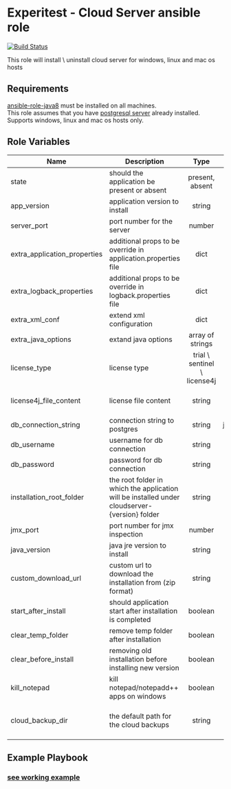 Experitest - Cloud Server ansible role
=========

[![Build Status](https://travis-ci.org/ExperitestOfficial/ansible-role-cloud-server.svg)](https://travis-ci.org/ExperitestOfficial/ansible-role-cloud-server)

This role will install \ uninstall cloud server for windows, linux and mac os hosts

Requirements
------------

[ansible-role-java8](https://github.com/ExperitestOfficial/ansible-role-java8) must be installed on all machines. <br>
This role assumes that you have [postgresql server](https://github.com/ExperitestOfficial/ansible-role-postgresql-server) already installed. <br>
Supports windows, linux and mac os hosts only.

Role Variables
--------------

| Name | Description | Type | Default | Required |
|------|-------------|:----:|:-----:|:-----:|
| state | should the application be present or absent | present, absent | present | no |
| app_version | application version to install | string | 12.8.7025 | no |
| server_port | port number for the server | number | 8080 | no |
| extra_application_properties | additional props to be override in application.properties file | dict | {} | no |
| extra_logback_properties | additional props to be override in logback.properties file | dict | {} | no |
| extra_xml_conf | extend xml configuration | dict | {} | no |
| extra_java_options | extand java options | array of strings | [] | no |
| license_type | license type | trial \ sentinel \ license4j | trial | no |
| license4j_file_content | license file content | string |  | when license_type is license4j |
| db_connection_string | connection string to postgres | string | jdbc:postgresql://localhost:5432/cloudserver | no |
| db_username | username for db connection | string | postgres | no |
| db_password | password for db connection | string |  | no |
| installation_root_folder | the root folder in which the application will be installed under cloudserver-{version} folder | string | for mac: /Applications/Experitest <br> for windows: C:\\Experitest <br> for linux: /opt/Experitest | no |
| jmx_port | port number for jmx inspection | number | 51234 | no |
| java_version | java jre version to install | string | 1.8.0_181 | no |
| custom_download_url | custom url to download the installation from (zip format) | string |  | no |
| start_after_install | should application start after installation is completed | boolean | True | no |
| clear_temp_folder | remove temp folder after installation | boolean | False | no |
| clear_before_install | removing old installation before installing new version | boolean | False | no |
| kill_notepad | kill notepad/notepadd++ apps on windows | boolean | False | no |
| cloud_backup_dir | the default path for the cloud backups | string | for mac: /Library/Application Support/Experitest/cloud-server <br> for windows: C:\\ProgramData\\cloud-server <br> for linux: /var/lib/Experitest/cloud-server | no |

Example Playbook
----------------
### [see working example](/example)
